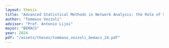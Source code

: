 ```yaml
---
layout: thesis
title: "Advanced Statistical Methods in Network Analysis: the Role of Stochastic Block Modeling"
author: "Tommaso Vezzoli"
advisor: "Prof. Antonio Lijoi"
major: "BEMACS"
year: 2024
pdf: "/assets/theses/tommaso_vezzoli_bemacs_24.pdf"
---
```

